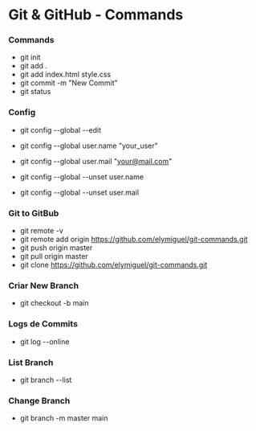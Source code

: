 # Git & GitHub - Commands

### Commands
- git init 
- git add . 
- git add index.html style.css 
- git commit -m "New Commit"
- git status

### Config
- git config --global --edit

- git config --global user.name "your_user"
- git config --global user.mail "your@mail.com"

- git config --global --unset user.name
- git config --global --unset user.mail

### Git to GitBub
- git remote -v
- git remote add origin https://github.com/elymiguel/git-commands.git
- git push origin master
- git pull origin master
- git clone https://github.com/elymiguel/git-commands.git

### Criar New Branch
- git checkout -b main

### Logs de Commits
- git log --online

### List Branch
- git branch --list
### Change Branch
- git branch -m master main